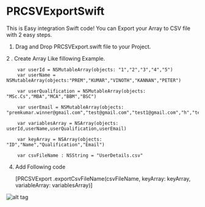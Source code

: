 PRCSVExportSwift
================

This is Easy integration Swift code! You can Export your Array to CSV file with 2 easy steps.

1. Drag and Drop PRCSVExport.swift file to your Project.

2 . Create Array Like fillowing Example.

        var userId = NSMutableArray(objects: "1","2","3","4","5")
        var userName = NSMutableArray(objects:"PREM","KUMAR","VINOTH","KANNAN","PETER")

        var userQualification = NSMutableArray(objects: "MSc.Cs","MBA","MCA","BBM","BSC")

        var userEmail = NSMutableArray(objects: "premkumar.winner@gmail.com","test@gmail.com","test1@gmail.com","h","test2@gmail.com")

        var variablesArray = NSArray(objects: userId,userName,userQualification,userEmail)
        
        var keyArray = NSArray(objects: "ID","Name","Qualification","Email")
        
        var csvFileName : NSString = "UserDetails.csv"
    
4.  Add Following code
    
     [PRCSVExport .exportCsvFileName(csvFileName, keyArray: keyArray, variableArray: variablesArray)]


![alt tag](http://oi61.tinypic.com/21274no.jpg)

